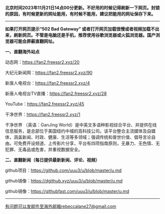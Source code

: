**北京时间2023年11月21日14点00分更新。不好用的时候记得刷新一下网页。封锁的原因，有时候更新的网址能用，有时候不能用，建议把能用的网址保存下来。**

***

**如果打开网页提示“502 Bad Gateway” 或者打开网页加载很慢或者视频加载不出来，刷新网页。不管是电脑还是手机，推荐使用谷歌浏览器或火狐浏览器。国产浏览器可能会屏蔽直翻网址。**

**一、直翻海外站点**

动态网：https://fan2.freessr2.xyz/20

大纪元新闻网：https://fan2.freessr2.xyz/90 

新唐人电视台：https://fan2.freessr2.xyz/4 

新唐人电视台TV直播：https://fan2.freessr2.xyz/28 

YouTube：https://fan2.freessr2.xyz/45 

干净世界：https://fan2.freessr2.xyz/1 

干净世界 （英语：GanJing World）是中英文多语种影视综合平台、并提供在线信息服务，是总部位于美国纽约中城的高科技公司。该平台整合主流媒体及自媒体，涵盖新闻、时政、健康、生活等多领域；强调传统和普世价值、倡导言论自由。可免费开设频道、上传影片分享，平台有四项指南原则，无暴力、无色情、无犯罪、无毒品或危害，并重视数据安全。

**二、直翻新闻（每日提供最新新闻、评论、视频）**

github项目：https://github.com/uuu3/u/blob/master/u.md

github镜像：https://dgithub.xyz/uuu3/u/blob/master/u.md

github镜像：https://githubfast.com/uuu3/u/blob/master/u.md


***


有问题可以发邮件至海外邮箱rebeccalane27@gmail.com

